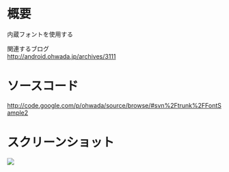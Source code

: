 # 概要 #
内蔵フォントを使用する<br>

関連するブログ <br>
<a href='http://android.ohwada.jp/archives/3111'>http://android.ohwada.jp/archives/3111</a>

<h1>ソースコード</h1>
<a href='http://code.google.com/p/ohwada/source/browse/#svn%2Ftrunk%2FFontSample2'>http://code.google.com/p/ohwada/source/browse/#svn%2Ftrunk%2FFontSample2</a>

<h1>スクリーンショット</h1>
<img src='http://ohwada.googlecode.com/files/20130416font2.png' />